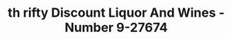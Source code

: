 ---
f_zip-code: 71111
f_state-code: LA
title: th rifty Discount Liquor And Wines - Number 9-27674
f_phone: 318-742-9765
f_city-only: Bossier City
f_address: 3000 East Texas Street Bossier City
f_location-unique-id: '27674'
slug: th-rifty-discount-liquor-and-wines---number-9-27674
updated-on: '2024-05-30T13:46:58.046Z'
created-on: '2024-05-30T13:36:59.803Z'
published-on: '2024-05-30T13:54:32.469Z'
f_city-state: cms/city/bossier-city-la.md
f_company: cms/company/th-rifty-discount-liquor-and-wines---number-9.md
f_state: cms/state/louisiana.md
layout: '[payday-loan].html'
tags: payday-loan
---